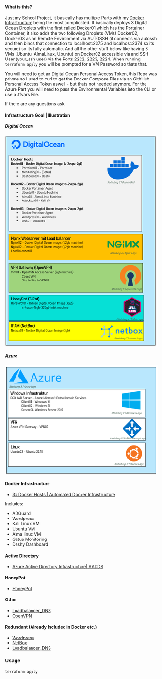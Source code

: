 #### What is this?

Just my School Project, it basically has multiple Parts with my [Docker Infrastructure](/Digital_Ocean/Docker/ProvisionTest_Cloud_Init) being the most complicated. It basically deploys 3 Digital Ocean Droplets with the first called Docker01 which has the Portainer Container, it also adds the two following Droplets (VMs) Docker02, Docker03 as an Remote Environment via AUTOSSH (it connects via autossh and then binds that connection to localhost:2375 and localhost:2374 so its secure) so its fully automatic. And all the other stuff below like having 3 VMs (Ubuntu, AlmaLinux, Ubuntu) on Docker02 accessible via and SSH User (your_ssh user) via the Ports 2222, 2223, 2224. When running `terraform apply` you will be prompted for a VM Password so thats that. 

You will need to get an Digital Ocean Personal Access Token, this Repo was private so I used to curl to get the Docker Compose Files via an GithHub Personal Access Token aswell - but thats not needed anymore. For the Azure Part you will need to pass the Environmental Variables into the CLI or use a .tfvars File.

If there are any questions ask.

#### Infrastructure Goal | Illustration

##### Digital Ocean
![Digital Ocean](https://raw.githubusercontent.com/NEEDGITGOOD/Terraform_IaC/main/Digital_Ocean.png)

##### Azure
![Azure](https://raw.githubusercontent.com/NEEDGITGOOD/Terraform_IaC/main/azure.png)


#### Docker Infrastructure
- [3x Docker Hosts | Automated Docker Infrastructure](/Digital_Ocean/Docker/ProvisionTest_Cloud_Init)

Includes:
- ADGuard
- Wordpress
- Kali Linux VM
- Ubuntu VM
- Alma linux VM
- Gatus Monitoring
- Dashy Dashboard

#### Active Directory

- [Azure Active Directory Infrastructure| AADDS ](/Azure/active-directory-setup)

#### HoneyPot

- [HoneyPot](/Digital_Ocean/HoneyPot)

#### Other

- [Loadbalancer_DNS](/Digital_Ocean/Loadbalancer_DNS)
- [OpenVPN](/Digital_Ocean/OpenVPN)

#### Redundant (Already Included in Docker etc.)    
- [Wordpress](/Digital_Ocean/Wordpress)
- [NetBox](/Digital_Ocean/NetBox)
- [Loadbalancer_DNS](/Digital_Ocean/NetBox)

### Usage

````bash
terraform apply
````

